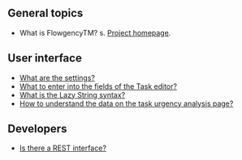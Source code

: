 General topics
--------------

 * What is FlowgencyTM? s. [Project homepage](http://humanetasking.net/).

User interface
--------------

 * [What are the settings?](user-settings)
 * [What to enter into the fields of the Task editor?](task-editor)
 * [What is the Lazy String syntax?](lazy-string)
 * [How to understand the data on the task urgency analysis page?](task-urgency-analysis)

Developers
----------

 * [Is there a REST interface?](rest)



